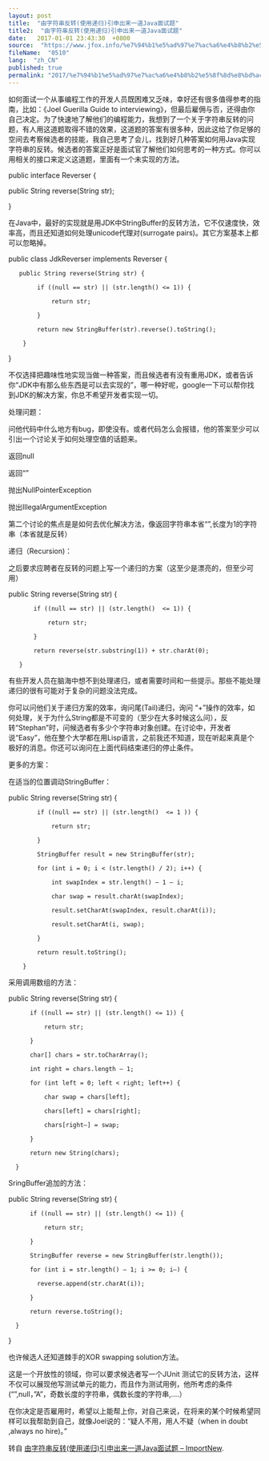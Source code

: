 ```yaml
---
layout: post
title:  "由字符串反转(使用递归)引申出来一道Java面试题"
title2:  "由字符串反转(使用递归)引申出来一道Java面试题"
date:   2017-01-01 23:43:30  +0800
source:  "https://www.jfox.info/%e7%94%b1%e5%ad%97%e7%ac%a6%e4%b8%b2%e5%8f%8d%e8%bd%ac%e4%bd%bf%e7%94%a8%e9%80%92%e5%bd%92%e5%bc%95%e7%94%b3%e5%87%ba%e6%9d%a5%e4%b8%80%e9%81%93java%e9%9d%a2%e8%af%95%e9%a2%98.html"
fileName:  "0510"
lang:  "zh_CN"
published: true
permalink: "2017/%e7%94%b1%e5%ad%97%e7%ac%a6%e4%b8%b2%e5%8f%8d%e8%bd%ac%e4%bd%bf%e7%94%a8%e9%80%92%e5%bd%92%e5%bc%95%e7%94%b3%e5%87%ba%e6%9d%a5%e4%b8%80%e9%81%93java%e9%9d%a2%e8%af%95%e9%a2%98.html"
---
```




如何面试一个从事编程工作的开发人员既困难又乏味，幸好还有很多值得参考的指南，比如：《Joel Guerilla Guide to interviewing》，但最后雇佣与否，还得由你自己决定。为了快速地了解他们的编程能力，我想到了一个关于字符串反转的问题，有人用这道题取得不错的效果，这道题的答案有很多种，因此这给了你足够的空间去考察候选者的技能，我自己思考了会儿，找到好几种答案如何用Java实现字符串的反转。候选者的答案正好是面试官了解他们如何思考的一种方式。你可以用相关的接口来定义这道题，里面有一个未实现的方法。

public interface Reverser {

  public String reverse(String str);

}

在Java中，最好的实现就是用JDK中StringBuffer的反转方法，它不仅速度快，效率高，而且还知道如何处理unicode代理对(surrogate pairs)。其它方案基本上都可以忽略掉。

public class JdkReverser implements Reverser {

       public String reverse(String str) {

            if ((null == str) || (str.length() <= 1)) {

                return str;

            }

            return new StringBuffer(str).reverse().toString();

        }

}

不仅选择把趣味性地实现当做一种答案，而且候选者有没有重用JDK，或者告诉你“JDK中有那么些东西是可以去实现的”，哪一种好呢，google一下可以帮你找到JDK的解决方案，你总不希望开发者实现一切。

处理问题：

问他代码中什么地方有bug，即使没有。或者代码怎么会报错，他的答案至少可以引出一个讨论关于如何处理空值的话题来。

返回null

返回“”

抛出NullPointerException

抛出IllegalArgumentException

第二个讨论的焦点是是如何去优化解决方法，像返回字符串本省“”,长度为1的字符串（本省就是反转）

递归（Recursion)：

之后要求应聘者在反转的问题上写一个递归的方案（这至少是漂亮的，但至少可用）

public String reverse(String str) {

           if ((null == str) || (str.length()  <= 1)) {

               return str;

           }

           return reverse(str.substring(1)) + str.charAt(0);

       }

有些开发人员在脑海中想不到处理递归，或者需要时间和一些提示。那些不能处理递归的很有可能对于复杂的问题没法完成。

你可以问他们关于递归方案的效率，询问尾(Tail)递归，询问 “+”操作的效率，如何处理，关于为什么String都是不可变的（至少在大多时候这么问），反转“Stephan”时，问候选者有多少个字符串对象创建。在讨论中，开发者说“Easy”，他在整个大学都在用Lisp语言，之前我还不知道，现在听起来真是个极好的消息。你还可以询问在上面代码结束递归的停止条件。

更多的方案：

在适当的位置调动StringBuffer：

public String reverse(String str) {

            if ((null == str) || (str.length()  <= 1 )) {

                return str;

            }

            StringBuffer result = new StringBuffer(str);

            for (int i = 0; i < (str.length() / 2); i++) {

                int swapIndex = str.length() – 1 – i;

                char swap = result.charAt(swapIndex);

                result.setCharAt(swapIndex, result.charAt(i));

                result.setCharAt(i, swap);

            }

            return result.toString();

        }

采用调用数组的方法：

public String reverse(String str) {

          if ((null == str) || (str.length() <= 1)) {

              return str;

          }

          char[] chars = str.toCharArray();

          int right = chars.length – 1;

          for (int left = 0; left < right; left++) {

              char swap = chars[left];

              chars[left] = chars[right];

              chars[right–] = swap;

          }

          return new String(chars);

      }

SringBuffer追加的方法：

public String reverse(String str) {

          if ((null == str) || (str.length() <= 1)) {

              return str;

          }

          StringBuffer reverse = new StringBuffer(str.length());

          for (int i = str.length() – 1; i >= 0; i–) {

            reverse.append(str.charAt(i));

          }

          return reverse.toString();

      }

  }

也许候选人还知道棘手的XOR swapping solution方法。

这是一个开放性的领域，你可以要求候选者写一个JUnit 测试它的反转方法，这样不仅可以展现他写测试单元的能力，而且作为测试用例，他所考虑的条件(“”,null，”A”，奇数长度的字符串，偶数长度的字符串,….）

在你决定是否雇用时，希望以上能帮上你，对自己来说，在将来的某个时候希望同样可以我帮助到自己，就像Joel说的：“疑人不用，用人不疑（when in doubt ,always no hire)。”

转自 [由字符串反转(使用递归)引申出来一道Java面试题 – ImportNew](http://www.importnew.com/501.html).
